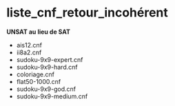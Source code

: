 # liste_cnf_retour_incohérent

**UNSAT au lieu de SAT**

- ais12.cnf 
- ii8a2.cnf  
- sudoku-9x9-expert.cnf 
- sudoku-9x9-hard.cnf 
- coloriage.cnf 
- flat50-1000.cnf 
- sudoku-9x9-god.cnf 
- sudoku-9x9-medium.cnf  